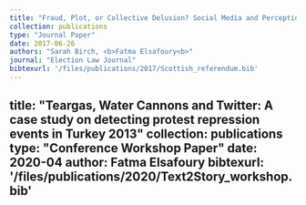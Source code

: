 ```yaml
---
title: "Fraud, Plot, or Collective Delusion? Social Media and Perceptions of Electoral Misconduct in the 2014 Scottish Independence Referendum"
collection: publications
type: "Journal Paper"
date: 2017-06-26
authors: "Sarah Birch, <b>Fatma Elsafoury<b>"
journal: "Election Law Journal"
bibtexurl: '/files/publications/2017/Scottish_referendum.bib'
---
```

title: "Teargas, Water Cannons and Twitter: A case study on detecting protest repression events in Turkey 2013"
collection: publications
type: "Conference Workshop Paper"
date: 2020-04
author: Fatma Elsafoury
bibtexurl: '/files/publications/2020/Text2Story_workshop.bib'
---